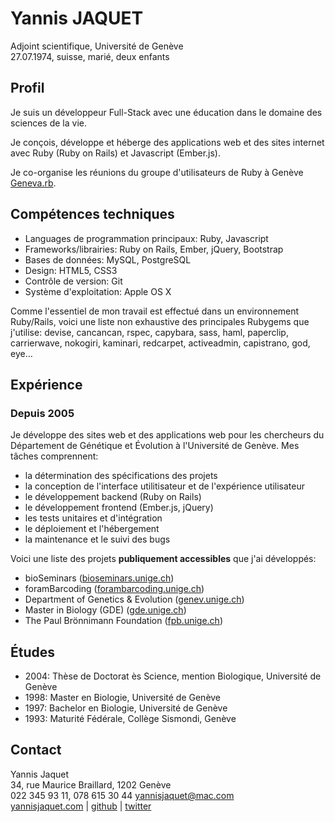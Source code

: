# Yannis JAQUET

Adjoint scientifique, Université de Genève<br />
27.07.1974, suisse, marié, deux enfants<br />

## Profil

Je suis un développeur Full-Stack avec une éducation dans le domaine des sciences de la vie.

Je conçois, développe et héberge des applications web et des sites internet avec Ruby (Ruby on Rails) et Javascript (Ember.js).

Je co-organise les réunions du groupe d'utilisateurs de Ruby à Genève [Geneva.rb](http://meetup.com/genevarb).

## Compétences techniques

- Languages de programmation principaux: Ruby, Javascript
- Frameworks/librairies: Ruby on Rails, Ember, jQuery, Bootstrap
- Bases de données: MySQL, PostgreSQL
- Design: HTML5, CSS3
- Contrôle de version: Git
- Système d'exploitation: Apple OS X

Comme l'essentiel de mon travail est effectué dans un environnement Ruby/Rails, voici une liste non exhaustive des principales Rubygems que j'utilise: devise, cancancan, rspec, capybara, sass, haml, paperclip, carrierwave, nokogiri, kaminari, redcarpet, activeadmin, capistrano, god, eye…

## Expérience

### Depuis 2005

Je développe des sites web et des applications web pour les chercheurs du Département de Génétique et Évolution à l'Université de Genève. Mes tâches comprennent:

- la détermination des spécifications des projets
- la conception de l'interface utilitisateur et de l'expérience utilisateur
- le développement backend (Ruby on Rails)
- le développement frontend (Ember.js, jQuery)
- les tests unitaires et d'intégration
- le déploiement et l'hébergement
- la maintenance et le suivi des bugs

Voici une liste des projets **publiquement accessibles** que j'ai développés:

- bioSeminars ([bioseminars.unige.ch](http://bioseminars.unige.ch))
- foramBarcoding ([forambarcoding.unige.ch](http://forambarcoding.unige.ch))
- Department of Genetics & Evolution ([genev.unige.ch](http://genev.unige.ch))
- Master in Biology (GDE) ([gde.unige.ch](http://gde.unige.ch))
- The Paul Brönnimann Foundation ([fpb.unige.ch](http://fpb.unige.ch))

## Études

- 2004: Thèse de Doctorat ès Science, mention Biologique, Université de Genève
- 1998: Master en Biologie, Université de Genève
- 1997: Bachelor en Biologie, Université de Genève
- 1993: Maturité Fédérale, Collège Sismondi, Genève

## Contact

Yannis Jaquet<br />
34, rue Maurice Braillard, 1202 Genève<br />
022 345 93 11, 078 615 30 44
yannisjaquet@mac.com<br />
[yannisjaquet.com](yannisjaquet.com) | [github](http://github.com/yannis_) | [twitter](http://twitter.com/yannis_)
